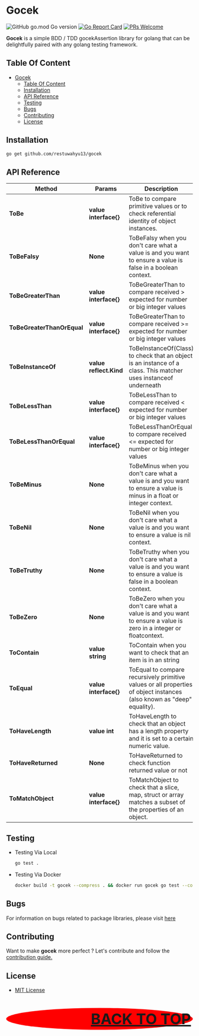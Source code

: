 # Gocek

![GitHub go.mod Go version](https://img.shields.io/github/go-mod/go-version/restuwahyu13/gocek?style=flat)
[![Go Report Card](https://goreportcard.com/badge/github.com/restuwahyu13/gocek)](https://goreportcard.com/report/github.com/restuwahyu13/gocek)
[![PRs Welcome](https://img.shields.io/badge/PRs-welcome-brightgreen.svg?style=flat-square)](https://github.com/restuwahyu13/gocek/blob/master/CONTRIBUTING.md)


**Gocek** is a simple BDD / TDD gocekAssertion library for golang that can be delightfully paired with any golang testing framework.


## Table Of Content

- [Gocek](#gocek)
  - [Table Of Content](#table-of-content)
  - [Installation](#installation)
  - [API Reference](#api-reference)
  - [Testing](#testing)
  - [Bugs](#bugs)
  - [Contributing](#contributing)
  - [License](#license)

## Installation

```bash
go get github.com/restuwahyu13/gocek
```

## API Reference

| **Method**                 | **Params**             | **Description**                                                                                                        |
| -------------------------- | ---------------------- | ---------------------------------------------------------------------------------------------------------------------- |
| **ToBe**                   | **value interface{}**  | ToBe to compare primitive values or to check referential identity of object instances.                                 |
| **ToBeFalsy**              | **None**               | ToBeFalsy when you don't care what a value is and you want to ensure a value is false in a boolean context.            |
| **ToBeGreaterThan**        | **value interface{}**  | ToBeGreaterThan to compare received > expected for number or big integer values                                        |
| **ToBeGreaterThanOrEqual** | **value interface{}**  | ToBeGreaterThan to compare received >= expected for number or big integer values                                       |
| **ToBeInstanceOf**         | **value reflect.Kind** | ToBeInstanceOf(Class) to check that an object is an instance of a class. This matcher uses instanceof underneath       |
| **ToBeLessThan**           | **value interface{}**  | ToBeLessThan to compare received < expected for number or big integer values                                           |
| **ToBeLessThanOrEqual**    | **value interface{}**  | ToBeLessThanOrEqual to compare received <= expected for number or big integer values                                   |
| **ToBeMinus**              | **None**               | ToBeMinus when you don't care what a value is and you want to ensure a value is minus in a float or integer context.   |
| **ToBeNil**                | **None**               | ToBeNil when you don't care what a value is and you want to ensure a value is nil context.                             |
| **ToBeTruthy**             | **None**               | ToBeTruthy when you don't care what a value is and you want to ensure a value is false in a boolean context.           |
| **ToBeZero**               | **None**               | ToBeZero when you don't care what a value is and you want to ensure a value is zero in a integer or floatcontext.      |
| **ToContain**              | **value string**       | ToContain when you want to check that an item is in an string                                                          |
| **ToEqual**                | **value interface{}**  | ToEqual to compare recursively primitive values or all properties of object instances (also known as "deep" equality). |
| **ToHaveLength**           | **value int**          | ToHaveLength to check that an object has a length property and it is set to a certain numeric value.                   |
| **ToHaveReturned**         | **None**               | ToHaveReturned to check function returned value or not                                                                 |
| **ToMatchObject**          | **value interface{}**  | ToMatchObject to check that a slice, map, struct or array matches a subset of the properties of an object.             |

## Testing

- Testing Via Local

  ```sh
  go test .
  ```

- Testing Via Docker

  ```sh
  docker build -t gocek --compress . && docker run gocek go test --cover -v --failfast .
  ```

## Bugs

For information on bugs related to package libraries, please visit [here](https://github.com/restuwahyu13/gocek/issues)

## Contributing

Want to make **gocek** more perfect ? Let's contribute and follow the
[contribution guide.](https://github.com/restuwahyu13/gocek/blob/main/CONTRIBUTING.md)

## License

- [MIT License](https://github.com/restuwahyu13/gocek/blob/master/LICENSE.md)

<p align="right" style="padding: 5px; border-radius: 100%; background-color: red; font-size: 2.5rem;">
  <b><a href="#gocek">BACK TO TOP</a></b>
</p>
